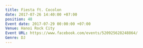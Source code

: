 ```yaml
---
title: Fiesta ft. Cocolon
date: 2017-07-26 14:40:00 +07:00
position: 48
Event date: 2017-07-29 00:00:00 +07:00
Venue: Hanoi Rock City
Event URL: https://www.facebook.com/events/520925628248864/
Genre: DJ
---
```


